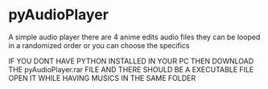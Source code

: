 # pyAudioPlayer
A simple audio player there are 4 anime edits audio files they can be looped in a randomized order or you can choose the specifics

IF YOU DONT HAVE PYTHON INSTALLED IN YOUR PC THEN
DOWNLOAD THE pyAudioPlayer.rar FILE AND THERE SHOULD
BE A EXECUTABLE FILE OPEN IT WHILE HAVING MUSICS IN THE
SAME FOLDER
